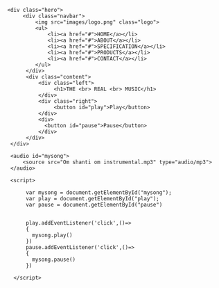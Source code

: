 <!DOCTYPE html>
<html lang="en">
<head>
  <meta charset="UTF-8">
  <meta http-equiv="X-UA-Compatible" content="IE=edge">
  <title>Music Website</title>
  <link rel="stylesheet" href="styles.css">
</head>
<body>

    <div class="hero">
         <div class="navbar">
             <img src="images/logo.png" class="logo">
             <ul>
                 <li><a href="#">HOME</a></li>
                 <li><a href="#">ABOUT</a></li>
                 <li><a href="#">SPECIFICATION</a></li>
                 <li><a href="#">PRODUCTS</a></li>
                 <li><a href="#">CONTACT</a></li>
             </ul>
          </div>
          <div class="content">
              <div class="left">
                   <h1>THE <br> REAL <br> MUSIC</h1>
              </div>
              <div class="right">
                   <button id="play">Play</button>
              </div>
              <div>
                <button id="pause">Pause</button>
              </div>
          </div>
     </div>

     <audio id="mysong">
         <source src="Om shanti om instrumental.mp3" type="audio/mp3">
     </audio>

     <script>

          var mysong = document.getElementById("mysong");
          var play = document.getElementById("play");
          var pause = document.getElementById("pause")


          play.addEventListener('click',()=>
          {
            mysong.play()
          })   
          pause.addEventListener('click',()=>
          {
            mysong.pause()
          }) 

      </script>


 </body>
 </html>
